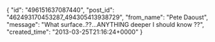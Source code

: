  {
   "id": "496151637087440",
   "post_id": "462493170453287_494305413938729",
   "from_name": "Pete Daoust",
   "message": "What surface..??...ANYTHING deeper I should know ??",
   "created_time": "2013-03-25T21:16:24+0000"
 }
